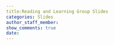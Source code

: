 ```yaml
---
title:Reading and Learning Group Slides
categories: Slides
author_staff_member:
show_comments: true
date:
---
```


